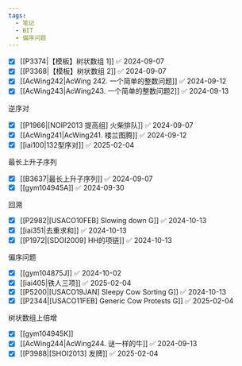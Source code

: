 ```yaml
---
tags:
  - 笔记
  - BIT
  - 偏序问题
---
```

- [x] [[P3374|【模板】树状数组 1]] ✅ 2024-09-07
- [x] [[P3368|【模板】树状数组 2]] ✅ 2024-09-07
- [x] [[AcWing242|AcWing 242. 一个简单的整数问题]] ✅ 2024-09-12
- [x] [[AcWing243|AcWing243. 一个简单的整数问题2]] ✅ 2024-09-13

逆序对
- [x] [[P1966|[NOIP2013 提高组] 火柴排队]] ✅ 2024-09-07
- [x] [[AcWing241|AcWing241. 楼兰图腾]] ✅ 2024-09-12
- [x] [[iai100|132型序对]] ✅ 2025-02-04

最长上升子序列
- [x] [[B3637|最长上升子序列]] ✅ 2024-09-07
- [x] [[gym104945A]] ✅ 2024-09-30

回溯
- [x] [[P2982|[USACO10FEB] Slowing down G]] ✅ 2024-10-13
- [x] [[iai351|去重求和]] ✅ 2024-10-13
- [x] [[P1972|[SDOI2009] HH的项链]] ✅ 2024-10-13

偏序问题
- [x] [[gym104875J]] ✅ 2024-10-02
- [x] [[iai405|铁人三项]] ✅ 2025-02-04
- [x] [[P5200|[USACO19JAN] Sleepy Cow Sorting G]] ✅ 2024-10-13
- [x] [[P2344|[USACO11FEB] Generic Cow Protests G]] ✅ 2025-02-04

树状数组上倍增
- [x] [[gym104945K]]
- [x] [[AcWing244|AcWing244. 谜一样的牛]] ✅ 2024-09-13
- [x] [[P3988|[SHOI2013] 发牌]] ✅ 2025-02-04
